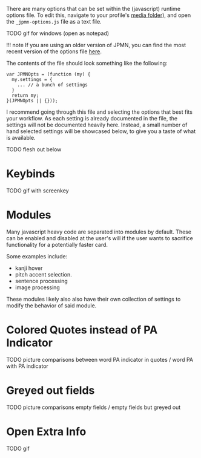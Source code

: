 
There are many options that can be set within the (javascript) runtime options file.
To edit this, navigate to your profile's
[media folder](faq.md#where-is-the-x-folder-in-anki)),
and open the `_jpmn-options.js` file as a text file.


TODO gif for windows (open as notepad)


!!! note
    If you are using an older version of JPMN, you can find the most recent
    version of the options file
    [here](https://github.com/Aquafina-water-bottle/jp-mining-note/blob/master/media/_jpmn-options.js).


The contents of the file should look something like the following:
```
var JPMNOpts = (function (my) {
  my.settings = {
    ... // a bunch of settings
  }
  return my;
}(JPMNOpts || {}));
```

I recommend going through this file and selecting the options that best fits your workflow.
As each setting is already documented in the file,
the settings will not be documented heavily here.
Instead, a small number of hand selected settings will be showcased below,
to give you a taste of what is available.

TODO flesh out below

# Keybinds
TODO gif with screenkey

# Modules
Many javascript heavy code are separated into modules by default.
These can be enabled and disabled at the user's will if the user
wants to sacrifice functionality for a potentially faster card.

Some examples include:

- kanji hover
- pitch accent selection.
- sentence processing
- image processing

These modules likely also also have their own collection of settings
to modify the behavior of said module.

# Colored Quotes instead of PA Indicator
TODO picture comparisons between word PA indicator in quotes / word PA with PA indicator

# Greyed out fields
TODO picture comparisons empty fields / empty fields but greyed out

# Open Extra Info
TODO gif

